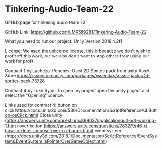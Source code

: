 # Tinkering-Audio-Team-22
GitHub page for tinkering audio team 22

GitHub Link:
https://github.com/LMR589281/Tinkering-Audio-Team-22

What you need to run our project:
Unity Version 2018.4.2f1

License:
We used the unlicense license, this is because we don't wish to profit off this work, but we also don't want to stop others from using our work for profit.  

Contract 1 by Lachezar Penchev:
Used 2D Sprites pack from unity Asset Store
https://assetstore.unity.com/packages/essentials/asset-packs/2d-sprites-pack-73728

Contract 4 by Luke Ryan:
To open my project open the unity project and select the "Opening" scence.

Links used for contract 4:
button on click(https://docs.unity3d.com/530/Documentation/ScriptReference/UI.Button-onClick.html)
Close unity (https://answers.unity.com/questions/899037/applicationquit-not-working-1.html)
over button (https://answers.unity.com/questions/783279/46-ui-how-to-detect-mouse-over-on-button.html)
event system (https://docs.unity3d.com/2018.1/Documentation/ScriptReference/EventSystems.EventSystem.IsPointerOverGameObject.html)
